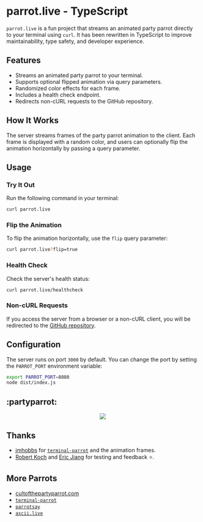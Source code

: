 # parrot.live - TypeScript

`parrot.live` is a fun project that streams an animated party parrot directly to your terminal using `curl`. It has been rewritten in TypeScript to improve maintainability, type safety, and developer experience.

## Features

- Streams an animated party parrot to your terminal.
- Supports optional flipped animation via query parameters.
- Randomized color effects for each frame.
- Includes a health check endpoint.
- Redirects non-cURL requests to the GitHub repository.

## How It Works

The server streams frames of the party parrot animation to the client. Each frame is displayed with a random color, and users can optionally flip the animation horizontally by passing a query parameter.

## Usage

### Try It Out

Run the following command in your terminal:

```bash
curl parrot.live
```

### Flip the Animation

To flip the animation horizontally, use the `flip` query parameter:

```bash
curl parrot.live?flip=true
```

### Health Check

Check the server's health status:

```bash
curl parrot.live/healthcheck
```

### Non-cURL Requests

If you access the server from a browser or a non-cURL client, you will be redirected to the [GitHub repository](https://github.com/hugomd/parrot.live).

## Configuration

The server runs on port `3000` by default. You can change the port by setting the `PARROT_PORT` environment variable:

```bash
export PARROT_PORT=8080
node dist/index.js
```

## :partyparrot:

<div align="center">
  <img src='https://d.pr/i/jKluc0.gif' />
</div>

## Thanks

- [jmhobbs](https://github.com/jmhobbs) for [`terminal-parrot`](https://github.com/jmhobbs/terminal-parrot) and the animation frames.
- [Robert Koch](https://github.com/kochie/) and [Eric Jiang](https://github.com/lorderikir) for testing and feedback ⭐.

## More Parrots

- [cultofthepartyparrot.com](http://cultofthepartyparrot.com/)
- [`terminal-parrot`](https://github.com/jmhobbs/terminal-parrot)
- [`parrotsay`](https://github.com/matheuss/parrotsay)
- [`ascii.live`](https://github.com/hugomd/ascii.live)
